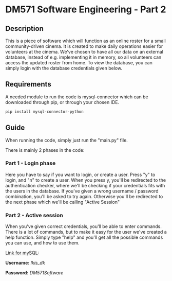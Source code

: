 # DM571 Software Engineering - Part 2

## Description
This is a piece of software which will function as an online roster 
for a small community-driven cinema. It is created to make daily operations
easier for volunteers at the cinema. 
We've chosen to have all our data on an external database, instead of e.g.
implementing it in memory, so all volunteers can access the updated roster from home.
To view the database, you can simply login with the database credentials given below. 

## Requirements
A needed module to run the code is mysql-connector 
which can be downloaded through pip, or through your chosen IDE.
```bash
pip install mysql-connector-python
```
## Guide
When running the code, simply just run the "main.py" file. 

There is mainly 2 phases in the code:
### Part 1 - Login phase
Here you have to say if you want to login, or create a user.
Press "y" to login, and "n" to create a user. 
When you press y, you'll be redirected to the authentication checker,
where we'll be checking if your credentials fits with the users in the database. 
If you've given a wrong username / password combination, you'll be asked to try again.
Otherwise you'll be redirected to the next phase which we'll be calling "Active Session"
### Part 2 - Active session
When you've given correct credentials, you'll be able to enter commands. 
There is a lot of commands, but to make it easy for the user we've created a help function.
Simply type "help" and you'll get all the possible commands you can use, and how to use them. 


[Link for mySQL:](https://www.unoeuro.com/en/mysql/?login)

**Username:** *lkis_dk*

**Password:** *DM571Software*